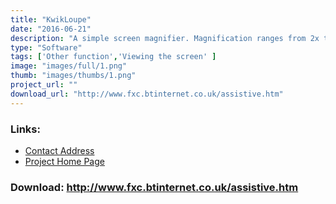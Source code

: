 ```yaml
---
title: "KwikLoupe"
date: "2016-06-21"
description: "A simple screen magnifier. Magnification ranges from 2x to 64x with a quick locate option to position the viewing window. The tool magnifies the area around the mouse pointer"
type: "Software"
tags: ['Other function','Viewing the screen' ]
image: "images/full/1.png"
thumb: "images/thumbs/1.png"
project_url: ""
download_url: "http://www.fxc.btinternet.co.uk/assistive.htm"
---
```



### Links:
- <a href="mailto:fxc@btinternet.com">Contact Address</a>
- <a href="http://www.fxc.btinternet.co.uk/assistive.htm">Project Home Page</a>

### Download: http://www.fxc.btinternet.co.uk/assistive.htm 